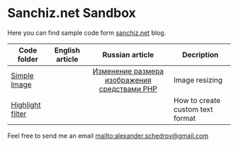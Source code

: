 Sanchiz.net Sandbox
===================

Here you can find sample code form [sanchiz.net] blog.

|Code folder|English article|Russian article|Decription|
|---|---|:-:|---|
|[Simple Image]||[Изменение размера изображения средствами PHP]|Image resizing|
|[Highlight filter]|||How to create custom text format|

Feel free to send me an email <mailto:alexander.schedrov@gmail.com>

[sanchiz.net]:http://sanchiz.net
[Highlight filter]:https://github.com/Sanchiz/sanchiz-net-sandbox/tree/master/highlight_filter
[Simple Image]:https://github.com/Sanchiz/sanchiz-net-sandbox/tree/master/simple_image
[Изменение размера изображения средствами PHP]:http://sanchiz.net/blog/resizing-images-with-php
